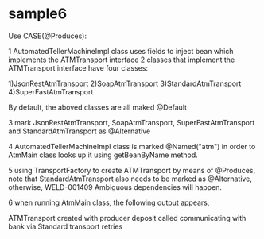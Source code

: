 sample6
===============

Use CASE(@Produces):

1 AutomatedTellerMachineImpl class uses fields to inject bean which implements the ATMTransport interface
2 classes that implement the ATMTransport interface have four classes:

1)JsonRestAtmTransport
2)SoapAtmTransport
3)StandardAtmTransport
4)SuperFastAtmTransport

By default, the aboved classes are all maked @Default

3 mark JsonRestAtmTransport,  SoapAtmTransport, SuperFastAtmTransport and StandardAtmTransport as @Alternative

4 AutomatedTellerMachineImpl class is marked @Named("atm") in order to AtmMain class looks up it using getBeanByName method.

5 using TransportFactory to create ATMTransport by means of @Produces, note that StandardAtmTransport also needs to be marked as @Alternative,
otherwise, WELD-001409 Ambiguous dependencies will happen.

6 when running AtmMain class,  the following output appears,

ATMTransport created with producer
deposit called
communicating with bank via Standard transport retries
